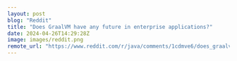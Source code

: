 ```yaml
---
layout: post
blog: "Reddit"
title: "Does GraalVM have any future in enterprise applications?"
date: 2024-04-26T14:29:28Z
image: images/reddit.png
remote_url: "https://www.reddit.com/r/java/comments/1cdmve6/does_graalvm_have_any_future_in_enterprise/"
---
```

